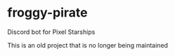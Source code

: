 # froggy-pirate
Discord bot for Pixel Starships

This is an old project that is no longer being maintained
